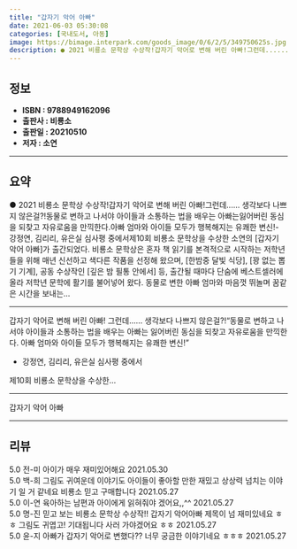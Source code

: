 ```yaml
---
title: "갑자기 악어 아빠"
date: 2021-06-03 05:30:08
categories: [국내도서, 아동]
image: https://bimage.interpark.com/goods_image/0/6/2/5/349750625s.jpg
description: ● 2021 비룡소 문학상 수상작!갑자기 악어로 변해 버린 아빠!그런데...... 생각보다 나쁘지 않은걸?!동물로 변하고 나서야 아이들과 소통하는 법을 배우는 아빠는잃어버린 동심을 되찾고 자유로움을 만끽한다.아빠 엄마와 아이들 모두가 행복해지는 유쾌한 변신!- 강정연, 김리리, 유은실
---
```


## **정보**

- **ISBN : 9788949162096**
- **출판사 : 비룡소**
- **출판일 : 20210510**
- **저자 : 소연**

------



## **요약**

●  2021 비룡소 문학상 수상작!갑자기 악어로 변해 버린 아빠!그런데...... 생각보다 나쁘지 않은걸?!동물로 변하고 나서야 아이들과 소통하는 법을 배우는 아빠는잃어버린 동심을 되찾고 자유로움을 만끽한다.아빠 엄마와 아이들 모두가 행복해지는 유쾌한 변신!- 강정연, 김리리, 유은실 심사평 중에서제10회 비룡소 문학상을 수상한 소연의 [갑자기 악어 아빠]가 출간되었다. 비룡소 문학상은 혼자 책 읽기를 본격적으로 시작하는 저학년들을 위해 매년 신선하고 색다른 작품을 선정해 왔으며, [한밤중 달빛 식당], [꽝 없는 뽑기 기계], 공동 수상작인 [깊은 밤 필통 안에서] 등, 출간될 때마다 단숨에 베스트셀러에 올라 저학년 문학에 활기를 불어넣어 왔다. 동물로 변한 아빠 엄마와 마음껏 뛰놀며 꿈같은 시간을 보내는...

------

갑자기 악어로 변해 버린 아빠!
그런데…… 생각보다 나쁘지 않은걸?!“동물로 변하고 나서야 아이들과 소통하는 법을 배우는 아빠는
잃어버린 동심을 되찾고 자유로움을 만끽한다.
아빠 엄마와 아이들 모두가 행복해지는 유쾌한 변신!”
- 강정연, 김리리, 유은실 심사평 중에서

제10회 비룡소 문학상을 수상한... 

------


갑자기 악어 아빠 

------


## **리뷰** 

5.0 전-미 아이가 매우 재미있어해요 2021.05.30 <br/>5.0 백-희 그림도 귀여운데 이야기도 아이들이 좋아할 만한 재밌고 상상력 넘치는 이야기 일 거 같네요 비룡소 믿고 구매합니다 2021.05.27 <br/>5.0 이-연 육아하는 남편과 아이에게 읽혀줘야 겠어요,,^^ 2021.05.27 <br/>5.0 명-진 믿고 보는 비룡소 문학상 수상작!! 갑자기 악어아빠 제목이 넘 재미있네요 ㅎㅎ 그림도 귀엽고! 기대됩니다 사러 가야겠어요 ㅎㅎ 2021.05.27 <br/>5.0 윤-지 아빠가 갑자기 악어로 변했다?? 너무 궁금한 이야기네요 ㅎㅎㅎ 2021.05.27 <br/>